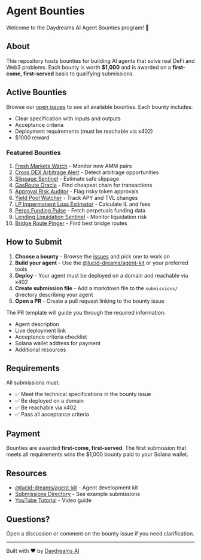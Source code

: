 # Agent Bounties

Welcome to the Daydreams AI Agent Bounties program! 🚀

## About

This repository hosts bounties for building AI agents that solve real DeFi and Web3 problems. Each bounty is worth **$1,000** and is awarded on a **first-come, first-served** basis to qualifying submissions.

## Active Bounties

Browse our [open issues](https://github.com/daydreamsai/agent-bounties/issues) to see all available bounties. Each bounty includes:

- Clear specification with inputs and outputs
- Acceptance criteria
- Deployment requirements (must be reachable via x402)
- $1000 reward

### Featured Bounties

1. [Fresh Markets Watch](https://github.com/daydreamsai/agent-bounties/issues/1) - Monitor new AMM pairs
2. [Cross DEX Arbitrage Alert](https://github.com/daydreamsai/agent-bounties/issues/2) - Detect arbitrage opportunities
3. [Slippage Sentinel](https://github.com/daydreamsai/agent-bounties/issues/3) - Estimate safe slippage
4. [GasRoute Oracle](https://github.com/daydreamsai/agent-bounties/issues/4) - Find cheapest chain for transactions
5. [Approval Risk Auditor](https://github.com/daydreamsai/agent-bounties/issues/5) - Flag risky token approvals
6. [Yield Pool Watcher](https://github.com/daydreamsai/agent-bounties/issues/6) - Track APY and TVL changes
7. [LP Impermanent Loss Estimator](https://github.com/daydreamsai/agent-bounties/issues/7) - Calculate IL and fees
8. [Perps Funding Pulse](https://github.com/daydreamsai/agent-bounties/issues/8) - Fetch perpetuals funding data
9. [Lending Liquidation Sentinel](https://github.com/daydreamsai/agent-bounties/issues/9) - Monitor liquidation risk
10. [Bridge Route Pinger](https://github.com/daydreamsai/agent-bounties/issues/10) - Find best bridge routes

## How to Submit

1. **Choose a bounty** - Browse the [issues](https://github.com/daydreamsai/agent-bounties/issues) and pick one to work on
2. **Build your agent** - Use the [@lucid-dreams/agent-kit](https://www.npmjs.com/package/@lucid-dreams/agent-kit) or your preferred tools
3. **Deploy** - Your agent must be deployed on a domain and reachable via x402
4. **Create submission file** - Add a markdown file to the `submissions/` directory describing your agent
5. **Open a PR** - Create a pull request linking to the bounty issue

The PR template will guide you through the required information:

- Agent description
- Live deployment link
- Acceptance criteria checklist
- Solana wallet address for payment
- Additional resources

## Requirements

All submissions must:

- ✅ Meet the technical specifications in the bounty issue
- ✅ Be deployed on a domain
- ✅ Be reachable via x402
- ✅ Pass all acceptance criteria

## Payment

Bounties are awarded **first-come, first-served**. The first submission that meets all requirements wins the $1,000 bounty paid to your Solana wallet.

## Resources

- [@lucid-dreams/agent-kit](https://www.npmjs.com/package/@lucid-dreams/agent-kit) - Agent development kit
- [Submissions Directory](./submissions/) - See example submissions
- [YouTube Tutorial](https://www.youtube.com/watch?v=POxLThEK_cM) - Video guide

## Questions?

Open a discussion or comment on the bounty issue if you need clarification.

---

Built with ❤️ by [Daydreams AI](https://github.com/daydreamsai)

